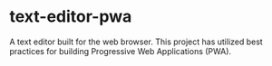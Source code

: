# text-editor-pwa
A text editor built for the web browser. This project has utilized best practices for building Progressive Web Applications (PWA).
